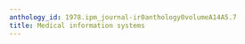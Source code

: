 ```yaml
---
anthology_id: 1978.ipm_journal-ir0anthology0volumeA14A5.7
title: Medical information systems
---
```


